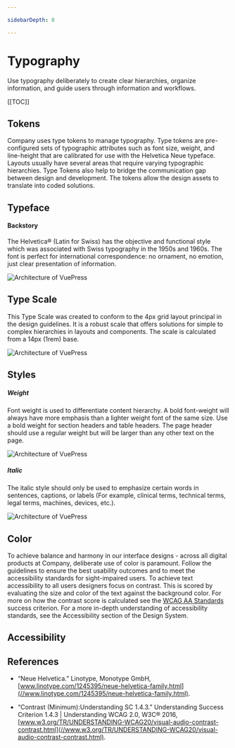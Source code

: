 ```yaml
---

sidebarDepth: 0

---
```


# Typography

Use typography deliberately to create clear hierarchies, organize information, and guide users through information and workflows.

[[TOC]]

## Tokens
Company uses type tokens to manage typography. Type tokens are pre-configured sets of typographic attributes such as font size, weight, and line-height that are calibrated for use with the Helvetica Neue typeface.
Layouts usually have several areas that require varying typographic hierarchies. Type Tokens also help to bridge the communication gap between design and development. The tokens allow the design assets to translate into coded solutions.

## Typeface

#### Backstory
The Helvetica® (Latin for Swiss) has the objective and functional style which was associated with Swiss typography in the 1950s and 1960s. The font is perfect for international correspondence: no ornament, no emotion, just clear presentation of information.

![Architecture of VuePress](/images/design-guide/guidelines/type-helvetica-neue.png)

## Type Scale

This Type Scale was created to conform to the 4px grid layout principal in the design guidelines. It is a robust scale that offers solutions for simple to complex hierarchies in layouts and components. The scale is calculated from a 14px (1rem) base.

![Architecture of VuePress](/images/design-guide/guidelines/type-scale.png)

## Styles

##### Weight

Font weight is used to differentiate content hierarchy. A bold font-weight will always have more emphasis than a lighter weight font of the same size.
Use a bold weight for section headers and table headers. The page header should use a regular weight but will be larger than any other text on the page.

![Architecture of VuePress](/images/design-guide/guidelines/type-weights.png)

##### Italic

The italic style should only be used to emphasize certain words in sentences, captions, or labels (For example, clinical terms, technical terms, legal terms, machines, devices, etc.).

![Architecture of VuePress](/images/design-guide/guidelines/type-italic.png)

## Color

To achieve balance and harmony in our interface designs - across all digital products at Company, deliberate use of color is paramount. Follow the guidelines to ensure the best usability outcomes and to meet the accessibility standards for sight-impaired users. To achieve text accessibility to all users designers focus on contrast. This is scored by evaluating the size and color of the text against the background color. For more on how the contrast score is calculated see the [WCAG AA Standards](//www.w3.org/TR/UNDERSTANDING-WCAG20/visual-audio-contrast-contrast.html) success criterion. For a more in-depth understanding of accessibility standards, see the Accessibility section of the Design System.

## Accessibility


## References

- “Neue Helvetica.” Linotype, Monotype GmbH, [www.linotype.com/1245395/neue-helvetica-family.html](//www.linotype.com/1245395/neue-helvetica-family.html).

- “Contrast (Minimum):Understanding SC 1.4.3.” Understanding Success Criterion 1.4.3 | Understanding WCAG 2.0, W3C® 2016, [www.w3.org/TR/UNDERSTANDING-WCAG20/visual-audio-contrast-contrast.html](//www.w3.org/TR/UNDERSTANDING-WCAG20/visual-audio-contrast-contrast.html).

